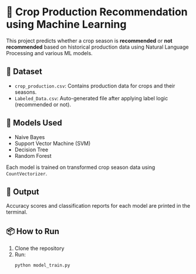 # 🌾 Crop Production Recommendation using Machine Learning

This project predicts whether a crop season is **recommended** or **not recommended** based on historical production data using Natural Language Processing and various ML models.

## 📁 Dataset
- `crop_production.csv`: Contains production data for crops and their seasons.
- `Labeled_Data.csv`: Auto-generated file after applying label logic (recommended or not).

## 🧠 Models Used
- Naive Bayes
- Support Vector Machine (SVM)
- Decision Tree
- Random Forest

Each model is trained on transformed crop season data using `CountVectorizer`.

## 📝 Output
Accuracy scores and classification reports for each model are printed in the terminal.

## 📦 How to Run
1. Clone the repository
2. Run:
   ```bash
   python model_train.py
